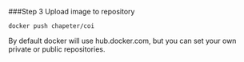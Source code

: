 
###Step 3
Upload image to repository

```
docker push chapeter/coi
```

By default docker will use hub.docker.com, but you can set your own private or public repositories.

